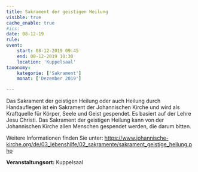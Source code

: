 ```yaml
---
title: Sakrament der geistigen Heilung
visible: true
cache_enable: true
#ics: 
date: 08-12-19
rule: 
event:
	start: 08-12-2019 09:45
	end: 08-12-2019 10:30
	location: 'Kuppelsaal'
taxonomy:
	kategorie: ['Sakrament']
	monat: ['Dezember 2019']

---
```

Das Sakrament der geistigen Heilung oder auch Heilung durch Handauflegen ist ein Sakrament der Johannischen Kirche und wird als Kraftquelle für Körper, Seele und Geist gespendet. Es basiert auf der Lehre Jesu Christi. Das Sakrament der geistigen Heilung kann von der Johannischen Kirche allen Menschen gespendet werden, die darum bitten.

Weitere Informationen finden Sie unter:
https://www.johannische-kirche.org/de/03_lebenshilfe/02_sakramente/sakrament_geistige_heilung.php



**Veranstaltungsort:** Kuppelsaal

